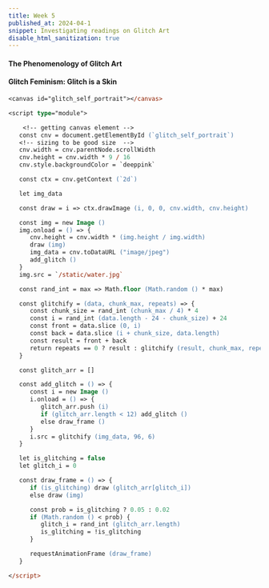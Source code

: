 ```yaml
---
title: Week 5 
published_at: 2024-04-1
snippet: Investigating readings on Glitch Art
disable_html_sanitization: true
---
```


#### The Phenomenology of Glitch Art

#### Glitch Feminism: Glitch is a Skin
<canvas id="glitch_self_portrait"></canvas>

<script type="module">

    <!-- getting canvas element -->
   const cnv = document.getElementById (`glitch_self_portrait`)
    //    sizing to be good size
   cnv.width = cnv.parentNode.scrollWidth
   cnv.height = cnv.width * 9 / 16
    //    setting background colour
   cnv.style.backgroundColor = `deeppink`

    // giving canvas context
   const ctx = cnv.getContext (`2d`)

    // instantiated variable for image data
   let img_data

    // defining a fuction that draws an image to the canvas
   const draw = i => ctx.drawImage (i, 0, 0, cnv.width, cnv.height)

    // creating a new image element
   const img = new Image ()
   img.onload = () => {

      // resizing the image
      // to be same aspect ratio as image
      cnv.height = cnv.width * (img.height / img.width)
      //   drawing the image
      draw (img)
      //   stores image data as a string
      img_data = cnv.toDataURL ("image/jpeg")
      //   calls a glitch function
      add_glitch ()
   }
    //    give file pathto image element
   img.src = `/A1/water.jpg`

// adds a function, generating a random value and chops off the decimal points. returning a random integer between 0 and max.
   const rand_int = max => Math.floor (Math.random () * max)

// define a recursive function
   const glitchify = (data, chunk_max, repeats) => {
    // random mulyiple of 4 between 0 and max
      const chunk_size = rand_int (chunk_max / 4) * 4
    //   random position in the data between 24 - chunk size
      const i = rand_int (data.length - 24 - chunk_size) + 24
    //   grabbing all data before random position
      const front = data.slice (0, i)
    //   leaving gap the size of chunk
    // leaving out a chunk
      const back = data.slice (i + chunk_size, data.length)
      const result = front + back
    //   ternary operator - 
      return repeats == 0 ? result : glitchify (result, chunk_max, repeats - 1)
   }
// creates enpty array for glitches
   const glitch_arr = []

// makes a new glitch image
   const add_glitch = () => {

      const i = new Image ()
      i.onload = () => {
         glitch_arr.push (i)
         if (glitch_arr.length < 12) add_glitch ()
         else draw_frame ()
      }
      i.src = glitchify (img_data, 96, 6)
   }

   let is_glitching = false
   let glitch_i = 0

   const draw_frame = () => {

    // check to see if glitch is happening or not
    // if yes, draw glitched image from the array
      if (is_glitching) draw (glitch_arr[glitch_i])
    //   otherwise draw regular image
      else draw (img)


      const prob = is_glitching ? 0.05 : 0.02
      if (Math.random () < prob) {
         glitch_i = rand_int (glitch_arr.length)
         is_glitching = !is_glitching
      }

// call next animation frame
      requestAnimationFrame (draw_frame)
   }

</script>

```ps
<canvas id="glitch_self_portrait"></canvas>

<script type="module">

    <!-- getting canvas element -->
   const cnv = document.getElementById (`glitch_self_portrait`)
   <!-- sizing to be good size  -->
   cnv.width = cnv.parentNode.scrollWidth
   cnv.height = cnv.width * 9 / 16
   cnv.style.backgroundColor = `deeppink`

   const ctx = cnv.getContext (`2d`)

   let img_data

   const draw = i => ctx.drawImage (i, 0, 0, cnv.width, cnv.height)

   const img = new Image ()
   img.onload = () => {
      cnv.height = cnv.width * (img.height / img.width)
      draw (img)
      img_data = cnv.toDataURL ("image/jpeg")
      add_glitch ()
   }
   img.src = `/static/water.jpg`

   const rand_int = max => Math.floor (Math.random () * max)

   const glitchify = (data, chunk_max, repeats) => {
      const chunk_size = rand_int (chunk_max / 4) * 4
      const i = rand_int (data.length - 24 - chunk_size) + 24
      const front = data.slice (0, i)
      const back = data.slice (i + chunk_size, data.length)
      const result = front + back
      return repeats == 0 ? result : glitchify (result, chunk_max, repeats - 1)
   }

   const glitch_arr = []

   const add_glitch = () => {
      const i = new Image ()
      i.onload = () => {
         glitch_arr.push (i)
         if (glitch_arr.length < 12) add_glitch ()
         else draw_frame ()
      }
      i.src = glitchify (img_data, 96, 6)
   }

   let is_glitching = false
   let glitch_i = 0

   const draw_frame = () => {
      if (is_glitching) draw (glitch_arr[glitch_i])
      else draw (img)

      const prob = is_glitching ? 0.05 : 0.02
      if (Math.random () < prob) {
         glitch_i = rand_int (glitch_arr.length)
         is_glitching = !is_glitching
      }

      requestAnimationFrame (draw_frame)
   }

</script>
```